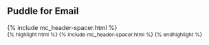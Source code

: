 ## Puddle for Email

<div style="width:700px">
{% include mc_header-spacer.html %}
</div>

<div style="font-size:12px;">
{% highlight html %}
{% include mc_header-spacer.html %}
{% endhighlight %}
    </div>
